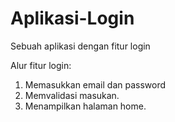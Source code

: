 # Aplikasi-Login
Sebuah aplikasi dengan fitur login

Alur fitur login:
1. Memasukkan email dan password
2. Memvalidasi masukan.
3. Menampilkan halaman home.
